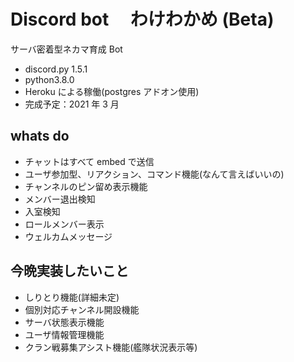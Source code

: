 # Discord bot 　わけわかめ (Beta)

サーバ密着型ネカマ育成 Bot

- discord.py 1.5.1
- python3.8.0
- Heroku による稼働(postgres アドオン使用)
- 完成予定：2021 年 3 月

## whats do

- チャットはすべて embed で送信
- ユーザ参加型、リアクション、コマンド機能(なんて言えばいいの)
- チャンネルのピン留め表示機能
- メンバー退出検知
- 入室検知
- ロールメンバー表示
- ウェルカムメッセージ

## 今晩実装したいこと

- しりとり機能(詳細未定)
- 個別対応チャンネル開設機能
- サーバ状態表示機能
- ユーザ情報管理機能
- クラン戦募集アシスト機能(艦隊状況表示等)
